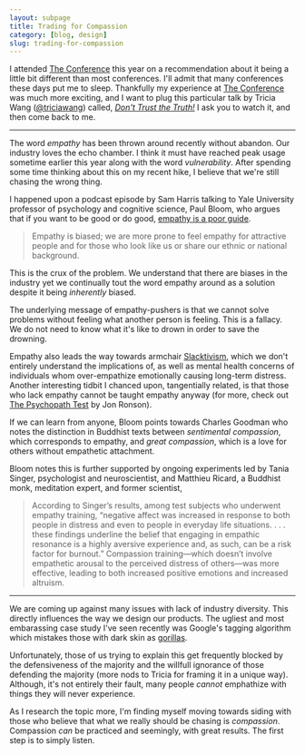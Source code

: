 ```yaml
---
layout: subpage
title: Trading for Compassion
category: [blog, design]
slug: trading-for-compassion
---
```

I attended [The Conference](https://2016.theconference.se/) this year on a recommendation about it being a little bit different than most conferences. I'll admit that many conferences these days put me to sleep. Thankfully my experience at [The Conference](https://2016.theconference.se/) was much more exciting, and I want to plug this particular talk by Tricia Wang ([@triciawang](https://twitter.com/triciawang)) called, [*Don't Trust the Truth!*](http://videos.theconference.se/dont-trust-the-truth) I ask you to watch it, and then come back to me.

<hr class="small">

The word *empathy* has been thrown around recently without abandon. Our industry loves the echo chamber. I think it must have reached peak usage sometime earlier this year along with the word *vulnerability*. After spending some time thinking about this on my recent hike, I believe that we're still chasing the wrong thing.

I happened upon a podcast episode by Sam Harris talking to Yale University professor of psychology and cognitive science, Paul Bloom, who argues that if you want to be good or do good, [empathy is a poor guide](http://bostonreview.net/forum/paul-bloom-against-empathy).

> Empathy is biased; we are more prone to feel empathy for attractive people and for those who look like us or share our ethnic or national background.

This is the crux of the problem. We understand that there are biases in the industry yet we continually tout the word empathy around as a solution despite it being *inherently* biased.

The underlying message of empathy-pushers is that we cannot solve problems without feeling what another person is feeling. This is a fallacy. We do not need to know what it's like to drown in order to save the drowning.

Empathy also leads the way towards armchair [Slacktivism](https://en.wikipedia.org/wiki/Slacktivism#Criticism_of_slacktivism), which we don't entirely understand the implications of, as well as mental health concerns of individuals whom over-empathize emotionally causing long-term distress. Another interesting tidbit I chanced upon, tangentially related, is that those who lack empathy cannot be taught empathy anyway (for more, check out [The Psychopath Test](http://amzn.to/2c5YPgY) by Jon Ronson).

If we can learn from anyone, Bloom points towards Charles Goodman who notes the distinction in Buddhist texts between *sentimental compassion*, which corresponds to empathy, and *great compassion*, which is a love for others without empathetic attachment. 

Bloom notes this is further supported by ongoing experiments led by Tania Singer, psychologist and neuroscientist, and Matthieu Ricard, a Buddhist monk, meditation expert, and former scientist,

> According to Singer’s results, among test subjects who underwent empathy training, “negative affect was increased in response to both people in distress and even to people in everyday life situations. . . . these findings underline the belief that engaging in empathic resonance is a highly aversive experience and, as such, can be a risk factor for burnout.” Compassion training—which doesn’t involve empathetic arousal to the perceived distress of others—was more effective, leading to both increased positive emotions and increased altruism.

<hr class="small">

We are coming up against many issues with lack of industry diversity. This directly influences the way we design our products. The ugliest and most embarassing case study I've seen recently was Google's tagging algorithm which mistakes those with dark skin as [gorillas](http://blogs.wsj.com/digits/2015/07/01/google-mistakenly-tags-black-people-as-gorillas-showing-limits-of-algorithms/).

Unfortunately, those of us trying to explain this get frequently blocked by the defensiveness of the majority and the willfull ignorance of those defending the majority (more nods to Tricia for framing it in a unique way). Although, it's not entirely their fault, many people *cannot* emphathize with things they will never experience.

As I research the topic more, I'm finding myself moving towards siding with those who believe that what we really should be chasing is *compassion*. Compassion *can* be practiced and seemingly, with great results. The first step is to simply listen.